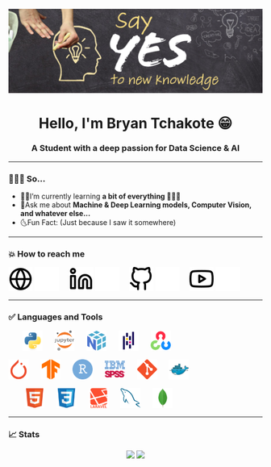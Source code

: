 [![banner](./img/banner.png)](https://github.com/bryantchakote)

<h1 align="center">Hello, I'm Bryan Tchakote 😁</h1>

<h3 align="center">A Student with a deep passion for Data Science & AI</h3>

<hr>

### 🏋🏾‍♂️ So...

- 🫰🏾I’m currently learning **a bit of everything 🤷🏾‍♂️**
- 🐒Ask me about **Machine & Deep Learning models, Computer Vision, and whatever else...**
- 🌜Fun Fact: (Just because I saw it somewhere)

<hr>

### 💥 How to reach me

[![Email](./img/globe-light.svg)](mailto:tchakomanuel@gmail.com#gh-light-mode-only)
[![Email](./img/globe-dark.svg)](mailto:tchakomanuel@gmail.com#gh-dark-mode-only)
&nbsp;&nbsp;&nbsp;
[![LinkedIn](./img/linkedin-light.svg)](https://linkedin.com/in/bryan-tchakote#gh-light-mode-only)
[![LinkedIn](./img/linkedin-dark.svg)](https://linkedin.com/in/bryan-tchakote#gh-dark-mode-only)
&nbsp;&nbsp;&nbsp;
[![GitHub](./img/github-light.svg)](https://github.com/bryantchakote#gh-light-mode-only)
[![GitHub](./img/github-dark.svg)](https://github.com/bryantchakote#gh-dark-mode-only)
&nbsp;&nbsp;&nbsp;
[![YouTube](./img/youtube-light.svg)](https://youtube.com#gh-light-mode-only)
[![YouTube](./img/youtube-dark.svg)](https://youtube.com#gh-dark-mode-only)

<hr>

### ✅ Languages and Tools

<p>
  &nbsp;&nbsp;&nbsp;&nbsp;&nbsp;&nbsp;&nbsp;<img src="https://raw.githubusercontent.com/devicons/devicon/master/icons/python/python-original.svg" alt="python" width="40" height="40"/>
  &nbsp;&nbsp;&nbsp;&nbsp;&nbsp;<img src="https://raw.githubusercontent.com/devicons/devicon/master/icons/jupyter/jupyter-original-wordmark.svg" alt="jupyter" width="40" height="40"/>
  &nbsp;&nbsp;&nbsp;&nbsp;&nbsp;<img src="https://raw.githubusercontent.com/devicons/devicon/master/icons/numpy/numpy-original.svg" alt="numpy" width="40" height="40"/>
  &nbsp;&nbsp;&nbsp;&nbsp;&nbsp;<img src="https://raw.githubusercontent.com/devicons/devicon/master/icons/pandas/pandas-original.svg" alt="pandas" width="40" height="40"/>
  &nbsp;&nbsp;&nbsp;&nbsp;&nbsp;<img src="https://raw.githubusercontent.com/devicons/devicon/master/icons/opencv/opencv-original.svg" alt="bash" width="40" height="40"/>
</p>

<p>
  <img src="https://raw.githubusercontent.com/devicons/devicon/master/icons/pytorch/pytorch-original.svg" alt="bash" width="40" height="40"/>
  &nbsp;&nbsp;&nbsp;&nbsp;&nbsp;<img src="https://raw.githubusercontent.com/devicons/devicon/master/icons/tensorflow/tensorflow-original.svg" alt="tensorflow" width="40" height="40"/>
  &nbsp;&nbsp;&nbsp;&nbsp;&nbsp;<img src="https://raw.githubusercontent.com/devicons/devicon/master/icons/rstudio/rstudio-original.svg" alt="bash" width="40" height="40"/>
  &nbsp;&nbsp;&nbsp;&nbsp;&nbsp;<img src="https://raw.githubusercontent.com/devicons/devicon/master/icons/spss/spss-original.svg" alt="bash" width="40" height="40"/>
  &nbsp;&nbsp;&nbsp;&nbsp;&nbsp;<img src="https://raw.githubusercontent.com/devicons/devicon/master/icons/git/git-original.svg" alt="git" width="40" height="40"/>
  &nbsp;&nbsp;&nbsp;&nbsp;&nbsp;<img src="https://raw.githubusercontent.com/devicons/devicon/master/icons/docker/docker-original.svg" alt="docker" width="40" height="40"/>
</p>

<p>
  &nbsp;&nbsp;&nbsp;&nbsp;&nbsp;&nbsp;&nbsp;&nbsp;<img src="https://raw.githubusercontent.com/devicons/devicon/master/icons/html5/html5-original.svg" alt="html5" width="40" height="40"/>
  &nbsp;&nbsp;&nbsp;&nbsp;&nbsp;<img src="https://raw.githubusercontent.com/devicons/devicon/master/icons/css3/css3-original.svg" alt="css3" width="40" height="40"/>
  &nbsp;&nbsp;&nbsp;&nbsp;&nbsp;<img src="https://raw.githubusercontent.com/devicons/devicon/master/icons/laravel/laravel-plain-wordmark.svg" alt="bash" width="40" height="40"/>
  &nbsp;&nbsp;&nbsp;&nbsp;&nbsp;<img src="https://raw.githubusercontent.com/devicons/devicon/master/icons/mysql/mysql-original.svg" alt="bash" width="40" height="40"/>
  &nbsp;&nbsp;&nbsp;&nbsp;&nbsp;<img src="https://raw.githubusercontent.com/devicons/devicon/master/icons/mongodb/mongodb-original.svg" alt="mongodb" width="40" height="40"/>
</p>

<hr>

### 📈 Stats

<p align="center">
  <img height="50%" width="auto" src ="https://github-readme-stats.vercel.app/api?username=bryantchakote&show_icons=true&count_private=true&theme=darcula&hide_border=true&hide=issues,contribs&bg_color=00000000">
  <img height="50%" width="auto" src ="https://github-readme-stats.vercel.app/api/top-langs/?username=bryantchakote&layout=compact&hide_border=true&theme=darcula&bg_color=00000000&langs_count=6&hide=jupyter%20notebook,tex,css,php&exclude_repo=Pacman-AI">
</p>
